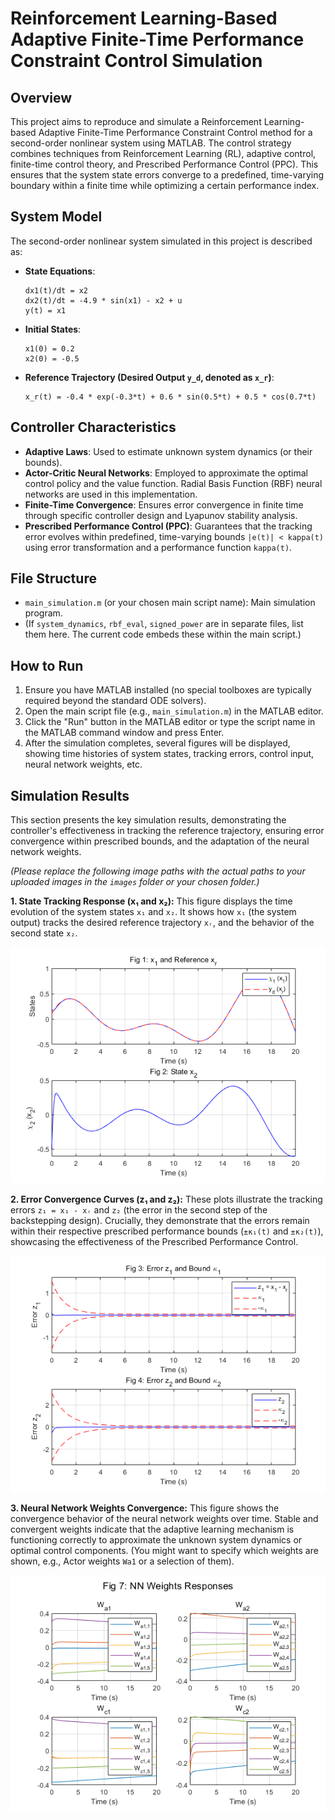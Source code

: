 # Reinforcement Learning-Based Adaptive Finite-Time Performance Constraint Control Simulation

## Overview

This project aims to reproduce and simulate a Reinforcement Learning-based Adaptive Finite-Time Performance Constraint Control method for a second-order nonlinear system using MATLAB. The control strategy combines techniques from Reinforcement Learning (RL), adaptive control, finite-time control theory, and Prescribed Performance Control (PPC). This ensures that the system state errors converge to a predefined, time-varying boundary within a finite time while optimizing a certain performance index.

## System Model

The second-order nonlinear system simulated in this project is described as:

*   **State Equations**:
    ```
    dx1(t)/dt = x2
    dx2(t)/dt = -4.9 * sin(x1) - x2 + u
    y(t) = x1
    ```
*   **Initial States**:
    ```
    x1(0) = 0.2
    x2(0) = -0.5
    ```
*   **Reference Trajectory (Desired Output `y_d`, denoted as `x_r`)**:
    ```
    x_r(t) = -0.4 * exp(-0.3*t) + 0.6 * sin(0.5*t) + 0.5 * cos(0.7*t)
    ```

## Controller Characteristics

*   **Adaptive Laws**: Used to estimate unknown system dynamics (or their bounds).
*   **Actor-Critic Neural Networks**: Employed to approximate the optimal control policy and the value function. Radial Basis Function (RBF) neural networks are used in this implementation.
*   **Finite-Time Convergence**: Ensures error convergence in finite time through specific controller design and Lyapunov stability analysis.
*   **Prescribed Performance Control (PPC)**: Guarantees that the tracking error evolves within predefined, time-varying bounds `|e(t)| < kappa(t)` using error transformation and a performance function `kappa(t)`.

## File Structure

*   `main_simulation.m` (or your chosen main script name): Main simulation program.
*   (If `system_dynamics`, `rbf_eval`, `signed_power` are in separate files, list them here. The current code embeds these within the main script.)

## How to Run

1.  Ensure you have MATLAB installed (no special toolboxes are typically required beyond the standard ODE solvers).
2.  Open the main script file (e.g., `main_simulation.m`) in the MATLAB editor.
3.  Click the "Run" button in the MATLAB editor or type the script name in the MATLAB command window and press Enter.
4.  After the simulation completes, several figures will be displayed, showing time histories of system states, tracking errors, control input, neural network weights, etc.

## Simulation Results

This section presents the key simulation results, demonstrating the controller's effectiveness in tracking the reference trajectory, ensuring error convergence within prescribed bounds, and the adaptation of the neural network weights.

*(Please replace the following image paths with the actual paths to your uploaded images in the `images` folder or your chosen folder.)*

**1. State Tracking Response (x₁ and x₂):**
This figure displays the time evolution of the system states `x₁` and `x₂`. It shows how `x₁` (the system output) tracks the desired reference trajectory `xᵣ`, and the behavior of the second state `x₂`.

![State Tracking Response (x1, x2)](images/state_tracking_response.png)

**2. Error Convergence Curves (z₁ and z₂):**
These plots illustrate the tracking errors `z₁ = x₁ - xᵣ` and `z₂` (the error in the second step of the backstepping design). Crucially, they demonstrate that the errors remain within their respective prescribed performance bounds (`±κ₁(t)` and `±κ₂(t)`), showcasing the effectiveness of the Prescribed Performance Control.

![Error Convergence Curves (z1, z2)](images/error_convergence_curves.png)

**3. Neural Network Weights Convergence:**
This figure shows the convergence behavior of the neural network weights over time. Stable and convergent weights indicate that the adaptive learning mechanism is functioning correctly to approximate the unknown system dynamics or optimal control components. (You might want to specify which weights are shown, e.g., Actor weights `Wa1` or a selection of them).

![Neural Network Weights Convergence](images/nn_weights_convergence.png)
